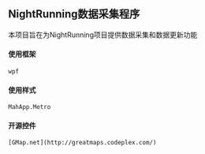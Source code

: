 ## NightRunning数据采集程序
本项目旨在为NightRunning项目提供数据采集和数据更新功能
#### 使用框架
    wpf
#### 使用样式
    MahApp.Metro
#### 开源控件
    [GMap.net](http://greatmaps.codeplex.com/)
